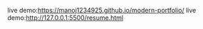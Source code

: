 live demo:https://manoj1234925.github.io/modern-portfolio/
live demo:http://127.0.0.1:5500/resume.html
